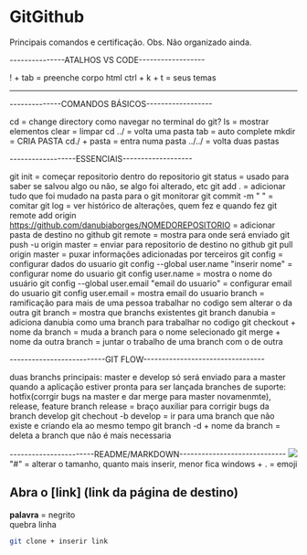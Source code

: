 # GitGithub
Principais comandos e certificação.
Obs. Não organizado ainda.






---------------ATALHOS VS CODE------------------

! + tab = preenche corpo html
ctrl + k + t = seus temas

------------------------------------------------

--------------COMANDOS BÁSICOS------------------


cd = change directory
como navegar no terminal do git?
ls = mostrar elementos
clear = limpar
cd ../ = volta uma pasta
tab = auto complete
mkdir = CRIA PASTA
cd./ + pasta = entra numa pasta
../../ = volta duas pastas

------------------ESSENCIAIS-------------------

git init = começar repositorio dentro do repositorio
git status = usado para saber se salvou algo ou não, se algo foi alterado, etc
git add . = adicionar tudo que foi mudado na pasta para o git monitorar
git commit -m " " = comitar
git log = ver histórico de alterações, quem fez e quando fez
git remote add origin https://github.com/danubiaborges/NOMEDOREPOSITORIO = adicionar pasta de destino no github
git remote = mostra para onde será enviado
git push -u origin master = enviar para repositorio de destino no github
git pull origin master = puxar informações adicionadas por terceiros
git config = configurar dados do usuario
git config --global user.name "inserir nome" = configurar nome do usuario
git config user.name = mostra o nome do usuário
git config --global user.email "email do usuario" = configurar email do usuario
git config user.email = mostra email do usuario
branch = ramificação para mais de uma pessoa trabalhar no codigo sem alterar o da outra
git branch = mostra que branchs existentes
git branch danubia = adiciona danubia como uma branch para trabalhar no codigo
git checkout + nome da branch = muda a branch para o nome selecionado
git merge + nome da outra branch = juntar o trabalho de uma branch com o de outra

--------------------------GIT FLOW---------------------------------

duas branchs principais: master e develop
só será enviado para a master quando a aplicação estiver pronta para ser lançada
branches de suporte: hotfix(corrgir bugs na master e dar merge para master novamenmte), release, feature
branch release = braço auxiliar para corrigir bugs da branch develop
git chechout -b develop = ir para uma branch que não existe e criando ela ao mesmo tempo
git branch -d + nome da branch = deleta a branch que não é mais necessaria


-----------------------README/MARKDOWN-----------------------------
<img src = "caminho da pasta">
"#" = alterar o tamanho, quanto mais inserir, menor fica
windows + . = emoji
## Abra o [link] (link da página de destino)
**palavra** = negrito
<br> quebra linha
```bash
git clone + inserir link 
```
